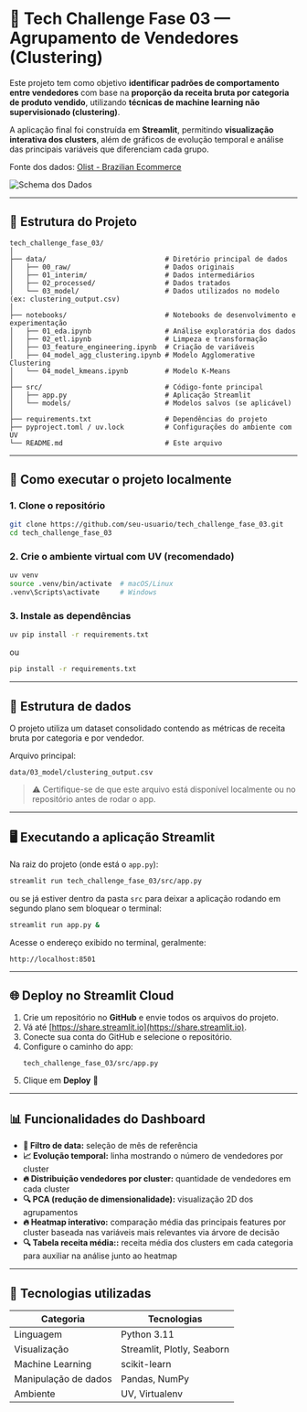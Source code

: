 # 🧠 Tech Challenge Fase 03 — Agrupamento de Vendedores (Clustering)

Este projeto tem como objetivo **identificar padrões de comportamento entre vendedores** com base na **proporção da receita bruta por categoria de produto vendido**, utilizando **técnicas de machine learning não supervisionado (clustering)**.  

A aplicação final foi construída em **Streamlit**, permitindo **visualização interativa dos clusters**, além de gráficos de evolução temporal e análise das principais variáveis que diferenciam cada grupo.

Fonte dos dados: [Olist - Brazilian Ecommerce](https://www.kaggle.com/datasets/olistbr/brazilian-ecommerce)

![Schema dos Dados](data/img/ollist_schema.png)

---

## 📂 Estrutura do Projeto

```
tech_challenge_fase_03/
│
├── data/                             # Diretório principal de dados
│   ├── 00_raw/                       # Dados originais
│   ├── 01_interim/                   # Dados intermediários
│   ├── 02_processed/                 # Dados tratados
│   └── 03_model/                     # Dados utilizados no modelo (ex: clustering_output.csv)
│
├── notebooks/                        # Notebooks de desenvolvimento e experimentação
│   ├── 01_eda.ipynb                  # Análise exploratória dos dados
│   ├── 02_etl.ipynb                  # Limpeza e transformação
│   ├── 03_feature_engineering.ipynb  # Criação de variáveis
│   ├── 04_model_agg_clustering.ipynb # Modelo Agglomerative Clustering
│   └── 04_model_kmeans.ipynb         # Modelo K-Means
│
├── src/                              # Código-fonte principal
│   ├── app.py                        # Aplicação Streamlit
│   └── models/                       # Modelos salvos (se aplicável)
│
├── requirements.txt                  # Dependências do projeto
├── pyproject.toml / uv.lock          # Configurações do ambiente com UV
└── README.md                         # Este arquivo
```

---

## 🚀 Como executar o projeto localmente

### 1. Clone o repositório
```bash
git clone https://github.com/seu-usuario/tech_challenge_fase_03.git
cd tech_challenge_fase_03
```

### 2. Crie o ambiente virtual com **UV** (recomendado)
```bash
uv venv
source .venv/bin/activate  # macOS/Linux
.venv\Scripts\activate     # Windows
```

### 3. Instale as dependências
```bash
uv pip install -r requirements.txt
```
ou
```bash
pip install -r requirements.txt
```

---

## 🧩 Estrutura de dados

O projeto utiliza um dataset consolidado contendo as métricas de receita bruta por categoria e por vendedor.

Arquivo principal:
```
data/03_model/clustering_output.csv
```

> ⚠️ Certifique-se de que este arquivo está disponível localmente ou no repositório antes de rodar o app.

---

## 🖥️ Executando a aplicação Streamlit

Na raiz do projeto (onde está o `app.py`):

```bash
streamlit run tech_challenge_fase_03/src/app.py
```
ou se já estiver dentro da pasta `src` para deixar a aplicação rodando em segundo plano sem bloquear o terminal:
```bash
streamlit run app.py &
```

Acesse o endereço exibido no terminal, geralmente:
```
http://localhost:8501
```

---

## 🌐 Deploy no Streamlit Cloud

1. Crie um repositório no **GitHub** e envie todos os arquivos do projeto.
2. Vá até [https://share.streamlit.io](https://share.streamlit.io).
3. Conecte sua conta do GitHub e selecione o repositório.
4. Configure o caminho do app:
   ```
   tech_challenge_fase_03/src/app.py
   ```
5. Clique em **Deploy** 🚀

---

## 📊 Funcionalidades do Dashboard

- **📆 Filtro de data:** seleção de mês de referência  
- **📈 Evolução temporal:** linha mostrando o número de vendedores por cluster  
- **🔥 Distribuição vendedores por cluster:** quantidade de vendedores em cada cluster
- **🔍 PCA (redução de dimensionalidade):** visualização 2D dos agrupamentos  
- **🔥 Heatmap interativo:** comparação média das principais features por cluster baseada nas variáveis mais relevantes via árvore de decisão  
- **🔍 Tabela receita média::** receita média dos clusters em cada categoria para auxiliar na análise junto ao heatmap
---

## 🧠 Tecnologias utilizadas

| Categoria | Tecnologias |
|------------|--------------|
| Linguagem | Python 3.11 |
| Visualização | Streamlit, Plotly, Seaborn |
| Machine Learning | scikit-learn |
| Manipulação de dados | Pandas, NumPy |
| Ambiente | UV, Virtualenv |